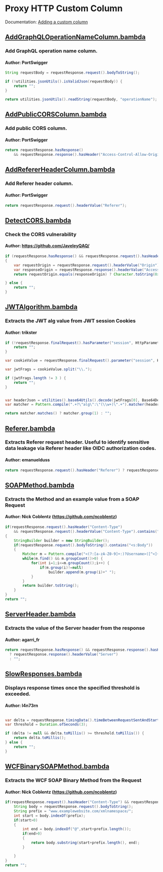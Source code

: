 <!--
*** AUTO-GENERATED FILE ***
This file is auto-generated by BambdaChecker.
Please do not manually edit this file, or include any changes to this file in pull requests.
-->
# Proxy HTTP Custom Column
Documentation: [Adding a custom column](https://portswigger.net/burp/documentation/desktop/tools/proxy/http-history#adding-a-custom-column)
## [AddGraphQLOperationNameColumn.bambda](https://github.com/PortSwigger/bambdas/blob/main/CustomColumn/Proxy/HTTP/AddGraphQLOperationNameColumn.bambda)
### Add GraphQL operation name column.
#### Author: PortSwigger
```java
String requestBody = requestResponse.request().bodyToString();

if (!utilities.jsonUtils().isValidJson(requestBody)) {
	return "";
}

return utilities.jsonUtils().readString(requestBody, "operationName");

```
## [AddPublicCORSColumn.bambda](https://github.com/PortSwigger/bambdas/blob/main/CustomColumn/Proxy/HTTP/AddPublicCORSColumn.bambda)
### Add public CORS column.
#### Author: PortSwigger
```java
return requestResponse.hasResponse()
    && requestResponse.response().hasHeader("Access-Control-Allow-Origin", "*");

```
## [AddRefererHeaderColumn.bambda](https://github.com/PortSwigger/bambdas/blob/main/CustomColumn/Proxy/HTTP/AddRefererHeaderColumn.bambda)
### Add Referer header column.
#### Author: PortSwigger
```java
return requestResponse.request().headerValue("Referer");

```
## [DetectCORS.bambda](https://github.com/PortSwigger/bambdas/blob/main/CustomColumn/Proxy/HTTP/DetectCORS.bambda)
### Check the CORS vulnerability
#### Author: https://github.com/JaveleyQAQ/
```java
if (requestResponse.hasResponse() && requestResponse.request().hasHeader("Origin") && requestResponse.response().hasHeader("Access-Control-Allow-Origin"))
{
    var requestOrigin = requestResponse.request().headerValue("Origin");
    var responseOrigin = requestResponse.response().headerValue("Access-Control-Allow-Origin");
    return requestOrigin.equals(responseOrigin) ? Character.toString(0x2757).concat("CORS?") : responseOrigin;

} else {
    return "";
}

```
## [JWTAlgorithm.bambda](https://github.com/PortSwigger/bambdas/blob/main/CustomColumn/Proxy/HTTP/JWTAlgorithm.bambda)
### Extracts the JWT alg value from JWT session Cookies
#### Author: trikster
```java
if (!requestResponse.finalRequest().hasParameter("session", HttpParameterType.COOKIE)) {
    return "";
}

var cookieValue = requestResponse.finalRequest().parameter("session", HttpParameterType.COOKIE).value();

var jwtFrags = cookieValue.split("\\.");

if (jwtFrags.length != 3 ) {
    return "";
}


var headerJson = utilities().base64Utils().decode(jwtFrags[0], Base64DecodingOptions.URL);
var matcher = Pattern.compile(".+?\"alg\":\"(\\w+)\".+").matcher(headerJson.toString());

return matcher.matches() ? matcher.group(1) : "";

```
## [Referer.bambda](https://github.com/PortSwigger/bambdas/blob/main/CustomColumn/Proxy/HTTP/Referer.bambda)
### Extracts Referer request header.  Useful to identify sensitive data leakage via Referer header like OIDC authorization codes.
#### Author: emanuelduss
```java
return requestResponse.request().hasHeader("Referer") ? requestResponse.request().headerValue("Referer") : "";

```
## [SOAPMethod.bambda](https://github.com/PortSwigger/bambdas/blob/main/CustomColumn/Proxy/HTTP/SOAPMethod.bambda)
### Extracts the Method and an example value from a SOAP Request
#### Author: Nick Coblentz (https://github.com/ncoblentz)
```java
if(requestResponse.request().hasHeader("Content-Type")
    && requestResponse.request().headerValue("Content-Type").contains("soap+xml"))
{
    StringBuilder builder = new StringBuilder();
    if(requestResponse.request().bodyToString().contains("<s:Body"))
    {
        Matcher m = Pattern.compile("<(?:[a-zA-Z0-9]+:)?Username>([^<]+)</(?:[a-zA-Z0-9]+:)*Username>|<(?:[a-zA-Z0-9]+:)*Body[^>]*><([^ ]+)",Pattern.CASE_INSENSITIVE).matcher(requestResponse.request().bodyToString());
        while(m.find() && m.groupCount()>0) {
            for(int i=1;i<=m.groupCount();i++) {
                if(m.group(i)!=null)
                    builder.append(m.group(i)+" ");
            }
        }
        return builder.toString();
    }
}
return "";

```
## [ServerHeader.bambda](https://github.com/PortSwigger/bambdas/blob/main/CustomColumn/Proxy/HTTP/ServerHeader.bambda)
### Extracts the value of the Server header from the response
#### Author: agarri_fr
```java
return requestResponse.hasResponse() && requestResponse.response().hasHeader("Server")
  ? requestResponse.response().headerValue("Server")
  : "";

```
## [SlowResponses.bambda](https://github.com/PortSwigger/bambdas/blob/main/CustomColumn/Proxy/HTTP/SlowResponses.bambda)
### Displays response times once the specified threshold is exceeded.
#### Author: l4n73rn
```java

var delta = requestResponse.timingData().timeBetweenRequestSentAndStartOfResponse();
var threshold = Duration.ofSeconds(3);

if (delta != null && delta.toMillis() >= threshold.toMillis()) {
    return delta.toMillis();
} else {
    return "";
}

```
## [WCFBinarySOAPMethod.bambda](https://github.com/PortSwigger/bambdas/blob/main/CustomColumn/Proxy/HTTP/WCFBinarySOAPMethod.bambda)
### Extracts the WCF SOAP Binary Method from the Request
#### Author: Nick Coblentz (https://github.com/ncoblentz)
```java
if(requestResponse.request().hasHeader("Content-Type") && requestResponse.request().headerValue("Content-Type").equals("application/soap+msbin1")){
    String body = requestResponse.request().bodyToString();
    String prefix = "www.examplewebsite.com/xmlnamespace/";
    int start = body.indexOf(prefix);
    if(start>0)
    {
        int end = body.indexOf("@",start+prefix.length());
        if(end>0)
        {
            return body.substring(start+prefix.length(), end);
        }

    }
}
return "";

```
